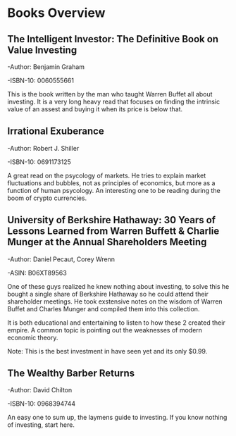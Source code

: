 # Books Overview  

## The Intelligent Investor: The Definitive Book on Value Investing  

-Author: Benjamin Graham  

-ISBN-10: 0060555661  

This is the book written by the man who taught Warren Buffet all about investing. It is a very long heavy read that focuses on finding the intrinsic value of an assest and buying it when its price is below that.  

## Irrational Exuberance  

-Author: Robert J. Shiller  

-ISBN-10: 0691173125  

A great read on the psycology of markets. He tries to explain market fluctuations and bubbles, not as principles of economics, but more as a function of human psycology. An interesting one to be reading during the boom of crypto currencies.  

## University of Berkshire Hathaway: 30 Years of Lessons Learned from Warren Buffett & Charlie Munger at the Annual Shareholders Meeting  

-Author: Daniel Pecaut, Corey Wrenn  

-ASIN: B06XT89563  

One of these guys realized he knew nothing about investing, to solve this he bought a single share of Berkshire Hathaway so he could attend their shareholder meetings. He took exstensive notes on the wisdom of Warren Buffet and Charles Munger and compiled them into this collection.  

It is both educational and entertaining to listen to how these 2 created their empire. A common topic is pointing out the weaknesses of modern economic theory.

Note: This is the best investment in have seen yet and its only $0.99.  

## The Wealthy Barber Returns  

-Author: David Chilton

-ISBN-10: 0968394744  

An easy one to sum up, the laymens guide to investing. If you know nothing of investing, start here.

